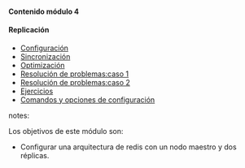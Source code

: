 #### Contenido módulo 4

#### Replicación

* [Configuración](/#configuration)
* [Sincronización](/#syncronization)
* [Optimización](/#optimization)
* [Resolución de problemas:caso 1](/#troubleshooting1)
* [Resolución de problemas:caso 2](/#troubleshooting2)
* [Ejercicios](/#exercises)
* [Comandos y opciones de configuración](/#commands_and_configuration_options)

notes:

Los objetivos de este módulo son:

* Configurar una arquitectura de redis con un nodo maestro y dos réplicas.